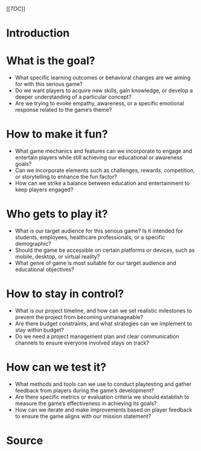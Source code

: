 



[[_TOC_]]

# **Introduction**

# **What is the goal?**

* What specific learning outcomes or behavioral changes are we aiming for with this serious game?
* Do we want players to acquire new skills, gain knowledge, or develop a deeper understanding of a particular concept?
* Are we trying to evoke empathy, awareness, or a specific emotional response related to the game’s theme?

# **How to make it fun?**

* What game mechanics and features can we incorporate to engage and entertain players while still achieving our educational or awareness goals?
* Can we incorporate elements such as challenges, rewards, competition, or storytelling to enhance the fun factor?
* How can we strike a balance between education and entertainment to keep players engaged?

# **Who gets to play it?**

* What is our target audience for this serious game? Is it intended for students, employees, healthcare professionals, or a specific demographic?
* Should the game be accessible on certain platforms or devices, such as mobile, desktop, or virtual reality?
* What genre of game is most suitable for our target audience and educational objectives?

# **How to stay in control?**

* What is our project timeline, and how can we set realistic milestones to prevent the project from becoming unmanageable?
* Are there budget constraints, and what strategies can we implement to stay within budget?
* Do we need a project management plan and clear communication channels to ensure everyone involved stays on track?

# **How can we test it?**

* What methods and tools can we use to conduct playtesting and gather feedback from players during the game’s development?
* Are there specific metrics or evaluation criteria we should establish to measure the game’s effectiveness in achieving its goals?
* How can we iterate and make improvements based on player feedback to ensure the game aligns with our mission statement?

# **Source**